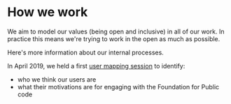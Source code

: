 # How we work

We aim to model our values (being open and inclusive) in all of our work. In practice this means we're trying to work in the open as much as possible.

Here's more information about our internal processes.

In April 2019, we held a first [user mapping session](/users/index.md) to identify:
+ who we think our users are
+ what their motivations are for engaging with the Foundation for Public code
